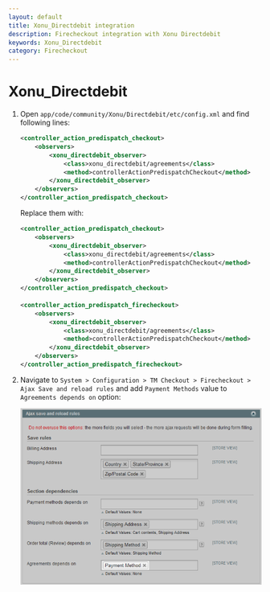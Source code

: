 ```yaml
---
layout: default
title: Xonu_Directdebit integration
description: Firecheckout integration with Xonu Directdebit
keywords: Xonu_Directdebit
category: Firecheckout
---
```


# Xonu_Directdebit

 1. Open `app/code/community/Xonu/Directdebit/etc/config.xml` and find following lines:

    ```xml
    <controller_action_predispatch_checkout>
        <observers>
            <xonu_directdebit_observer>
                <class>xonu_directdebit/agreements</class>
                <method>controllerActionPredispatchCheckout</method>
            </xonu_directdebit_observer>
        </observers>
    </controller_action_predispatch_checkout>
    ```

    Replace them with:

    ```xml
    <controller_action_predispatch_checkout>
        <observers>
            <xonu_directdebit_observer>
                <class>xonu_directdebit/agreements</class>
                <method>controllerActionPredispatchCheckout</method>
            </xonu_directdebit_observer>
        </observers>
    </controller_action_predispatch_checkout>

    <controller_action_predispatch_firecheckout>
        <observers>
            <xonu_directdebit_observer>
                <class>xonu_directdebit/agreements</class>
                <method>controllerActionPredispatchCheckout</method>
            </xonu_directdebit_observer>
        </observers>
    </controller_action_predispatch_firecheckout>
    ```

 2. Navigate to `System > Configuration > TM Checkout > Firecheckout > Ajax Save and reload rules`
    and add `Payment Methods` value to `Agreements depends on` option:

    ![Argeements reload option](/images/m1/firecheckout/integration/xonu-directdebit/configuration.png)
